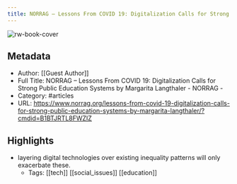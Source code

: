 ```yaml
---
title: NORRAG – Lessons From COVID 19: Digitalization Calls for Strong Public Education Systems by Margarita Langthaler - NORRAG -
---
```

![rw-book-cover](https://readwise-assets.s3.amazonaws.com/static/images/article0.00998d930354.png)

## Metadata
- Author: [[Guest Author]]
- Full Title: NORRAG – Lessons From COVID 19: Digitalization Calls for Strong Public Education Systems by Margarita Langthaler - NORRAG -
- Category: #articles
- URL: https://www.norrag.org/lessons-from-covid-19-digitalization-calls-for-strong-public-education-systems-by-margarita-langthaler/?cmdid=B1BTJRTL8FWZIZ

## Highlights
- layering digital technologies over existing inequality patterns will only exacerbate these.
    - Tags: [[tech]] [[social_issues]] [[education]] 
